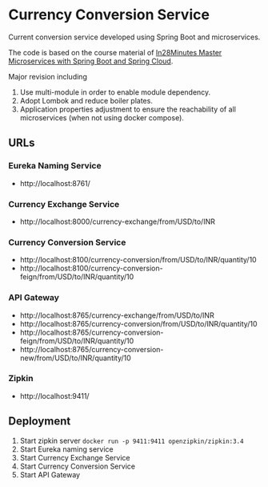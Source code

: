 # Currency Conversion Service

Current conversion service developed using Spring Boot and microservices.

The code is based on the course material of [In28Minutes Master Microservices with Spring Boot and
Spring Cloud](https://github.com/in28minutes/spring-microservices-v3).

Major revision including

1. Use multi-module in order to enable module dependency.
2. Adopt Lombok and reduce boiler plates.
3. Application properties adjustment to ensure the reachability of all microservices (when not using
   docker compose).

## URLs

### Eureka Naming Service

- http://localhost:8761/

### Currency Exchange Service

- http://localhost:8000/currency-exchange/from/USD/to/INR

### Currency Conversion Service

- http://localhost:8100/currency-conversion/from/USD/to/INR/quantity/10
- http://localhost:8100/currency-conversion-feign/from/USD/to/INR/quantity/10

### API Gateway

- http://localhost:8765/currency-exchange/from/USD/to/INR
- http://localhost:8765/currency-conversion/from/USD/to/INR/quantity/10
- http://localhost:8765/currency-conversion-feign/from/USD/to/INR/quantity/10
- http://localhost:8765/currency-conversion-new/from/USD/to/INR/quantity/10

### Zipkin

- http://localhost:9411/

## Deployment

1. Start zipkin server `docker run -p 9411:9411 openzipkin/zipkin:3.4`
2. Start Eureka naming service
3. Start Currency Exchange Service
4. Start Currency Conversion Service
5. Start API Gateway
